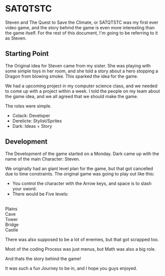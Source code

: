 # SATQTSTC

Steven and The Quest to Save the Climate, or SATQTSTC was my first ever video game, and the story behind the game is even more interesting than the game itself. 
For the rest of this document, I'm going to be referring to it as Steven.

## Starting Point

The Original idea for Steven came from my sister. She was playing with some simple toys in her room, and she told a story about a hero stopping a Dragon from blowing smoke.
This sparked the idea for the game.

We had a upcoming project in my computer science class, and we needed to come up with a project within a week. 
I told the people on my team about the game idea, and we all agreed that we should make the game.

The roles were simple.

* Colack: Developer
* Derelicte: Stylist/Sprites
* Dark: Ideas + Story

## Development

The Development of the game started on a Monday. 
Dark came up with the name of the main Character: Steven.

We originally had an giant level plan for the game, but that got cancelled due to time constraints.
The original game was going to play out like this:

* You control the character with the Arrow keys, and space is to slash your sword.
* There would be Five levels:  
<br>
Plains   
<br>
Cave
<br>
Tower
<br>
Bridge 
<br>
Castle
<br>
 
There was also supposed to be a lot of enemies, but that got scrapped too.

Most of the coding Process was just menus, but Math was also a big role.

And thats the story behind the game! 

It was such a fun Journey to be in, and I hope you guys enjoyed. 
